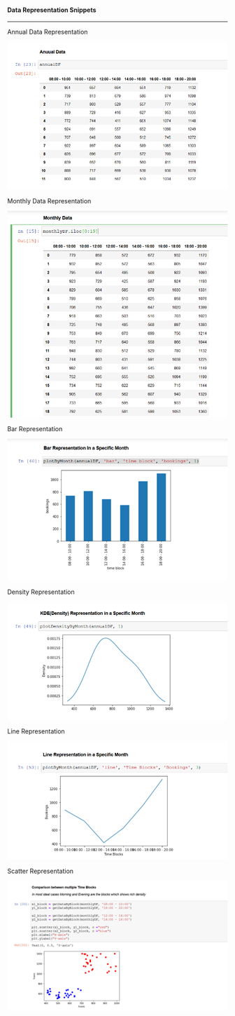#### Data Representation Snippets ####
---

Annual Data Representation

![Annual Data Representation](/assets/screenshots/0.png)

Monthly Data Representation

![Monthly Data Representation](/assets/screenshots/4.png)

Bar Representation

![Bar Representation](/assets/screenshots/1.png)

Density Representation

![Density Representation](/assets/screenshots/2.png)

Line Representation

![Line Representation](/assets/screenshots/3.png)

Scatter Representation

![Scatter Representation](/assets/screenshots/5.png)
